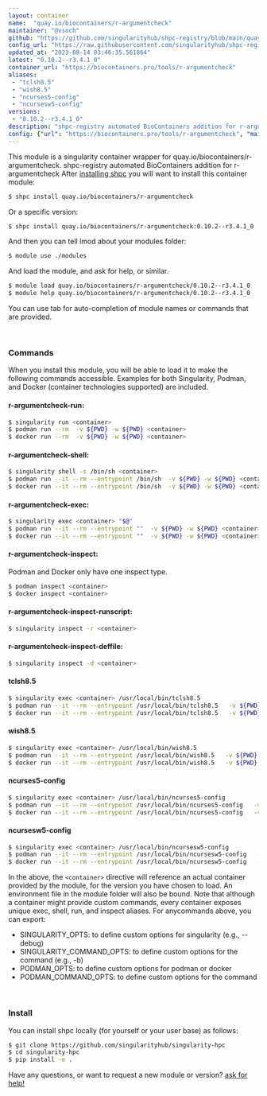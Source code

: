 ```yaml
---
layout: container
name:  "quay.io/biocontainers/r-argumentcheck"
maintainer: "@vsoch"
github: "https://github.com/singularityhub/shpc-registry/blob/main/quay.io/biocontainers/r-argumentcheck/container.yaml"
config_url: "https://raw.githubusercontent.com/singularityhub/shpc-registry/main/quay.io/biocontainers/r-argumentcheck/container.yaml"
updated_at: "2023-08-14 03:46:35.561864"
latest: "0.10.2--r3.4.1_0"
container_url: "https://biocontainers.pro/tools/r-argumentcheck"
aliases:
 - "tclsh8.5"
 - "wish8.5"
 - "ncurses5-config"
 - "ncursesw5-config"
versions:
 - "0.10.2--r3.4.1_0"
description: "shpc-registry automated BioContainers addition for r-argumentcheck"
config: {"url": "https://biocontainers.pro/tools/r-argumentcheck", "maintainer": "@vsoch", "description": "shpc-registry automated BioContainers addition for r-argumentcheck", "latest": {"0.10.2--r3.4.1_0": "sha256:e04e51c1d55b74491ca826a41bc5869de40b155564036d28329c122e085f788d"}, "tags": {"0.10.2--r3.4.1_0": "sha256:e04e51c1d55b74491ca826a41bc5869de40b155564036d28329c122e085f788d"}, "docker": "quay.io/biocontainers/r-argumentcheck", "aliases": {"tclsh8.5": "/usr/local/bin/tclsh8.5", "wish8.5": "/usr/local/bin/wish8.5", "ncurses5-config": "/usr/local/bin/ncurses5-config", "ncursesw5-config": "/usr/local/bin/ncursesw5-config"}}
---
```


This module is a singularity container wrapper for quay.io/biocontainers/r-argumentcheck.
shpc-registry automated BioContainers addition for r-argumentcheck
After [installing shpc](#install) you will want to install this container module:


```bash
$ shpc install quay.io/biocontainers/r-argumentcheck
```

Or a specific version:

```bash
$ shpc install quay.io/biocontainers/r-argumentcheck:0.10.2--r3.4.1_0
```

And then you can tell lmod about your modules folder:

```bash
$ module use ./modules
```

And load the module, and ask for help, or similar.

```bash
$ module load quay.io/biocontainers/r-argumentcheck/0.10.2--r3.4.1_0
$ module help quay.io/biocontainers/r-argumentcheck/0.10.2--r3.4.1_0
```

You can use tab for auto-completion of module names or commands that are provided.

<br>

### Commands

When you install this module, you will be able to load it to make the following commands accessible.
Examples for both Singularity, Podman, and Docker (container technologies supported) are included.

#### r-argumentcheck-run:

```bash
$ singularity run <container>
$ podman run --rm  -v ${PWD} -w ${PWD} <container>
$ docker run --rm  -v ${PWD} -w ${PWD} <container>
```

#### r-argumentcheck-shell:

```bash
$ singularity shell -s /bin/sh <container>
$ podman run --it --rm --entrypoint /bin/sh  -v ${PWD} -w ${PWD} <container>
$ docker run --it --rm --entrypoint /bin/sh  -v ${PWD} -w ${PWD} <container>
```

#### r-argumentcheck-exec:

```bash
$ singularity exec <container> "$@"
$ podman run --it --rm --entrypoint ""  -v ${PWD} -w ${PWD} <container> "$@"
$ docker run --it --rm --entrypoint ""  -v ${PWD} -w ${PWD} <container> "$@"
```

#### r-argumentcheck-inspect:

Podman and Docker only have one inspect type.

```bash
$ podman inspect <container>
$ docker inspect <container>
```

#### r-argumentcheck-inspect-runscript:

```bash
$ singularity inspect -r <container>
```

#### r-argumentcheck-inspect-deffile:

```bash
$ singularity inspect -d <container>
```


#### tclsh8.5

```bash
$ singularity exec <container> /usr/local/bin/tclsh8.5
$ podman run --it --rm --entrypoint /usr/local/bin/tclsh8.5   -v ${PWD} -w ${PWD} <container> -c " $@"
$ docker run --it --rm --entrypoint /usr/local/bin/tclsh8.5   -v ${PWD} -w ${PWD} <container> -c " $@"
```


#### wish8.5

```bash
$ singularity exec <container> /usr/local/bin/wish8.5
$ podman run --it --rm --entrypoint /usr/local/bin/wish8.5   -v ${PWD} -w ${PWD} <container> -c " $@"
$ docker run --it --rm --entrypoint /usr/local/bin/wish8.5   -v ${PWD} -w ${PWD} <container> -c " $@"
```


#### ncurses5-config

```bash
$ singularity exec <container> /usr/local/bin/ncurses5-config
$ podman run --it --rm --entrypoint /usr/local/bin/ncurses5-config   -v ${PWD} -w ${PWD} <container> -c " $@"
$ docker run --it --rm --entrypoint /usr/local/bin/ncurses5-config   -v ${PWD} -w ${PWD} <container> -c " $@"
```


#### ncursesw5-config

```bash
$ singularity exec <container> /usr/local/bin/ncursesw5-config
$ podman run --it --rm --entrypoint /usr/local/bin/ncursesw5-config   -v ${PWD} -w ${PWD} <container> -c " $@"
$ docker run --it --rm --entrypoint /usr/local/bin/ncursesw5-config   -v ${PWD} -w ${PWD} <container> -c " $@"
```



In the above, the `<container>` directive will reference an actual container provided
by the module, for the version you have chosen to load. An environment file in the
module folder will also be bound. Note that although a container
might provide custom commands, every container exposes unique exec, shell, run, and
inspect aliases. For anycommands above, you can export:

 - SINGULARITY_OPTS: to define custom options for singularity (e.g., --debug)
 - SINGULARITY_COMMAND_OPTS: to define custom options for the command (e.g., -b)
 - PODMAN_OPTS: to define custom options for podman or docker
 - PODMAN_COMMAND_OPTS: to define custom options for the command

<br>

### Install

You can install shpc locally (for yourself or your user base) as follows:

```bash
$ git clone https://github.com/singularityhub/singularity-hpc
$ cd singularity-hpc
$ pip install -e .
```

Have any questions, or want to request a new module or version? [ask for help!](https://github.com/singularityhub/singularity-hpc/issues)